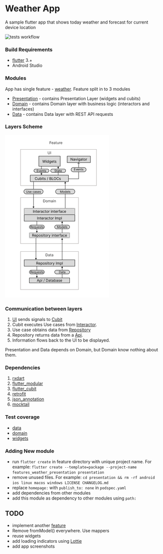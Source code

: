# Weather App
A sample flutter app that shows today weather and forecast for current device location

![tests workflow](https://github.com/0x384c0/Experiments-flutter/actions/workflows/unit_tests.yml/badge.svg)

### Build Requirements
* [flutter](https://github.com/flutter/flutter) 3.+
* Android Studio

### Modules
App has single feature - [weather](/features/weather). Feature split in to 3 modules
- [Presentation](/features/weather/presentation) - contains Presentation Layer (widgets and cubits)
- [Domain](/features/weather/domain) - contains Domain layer with business logic (interactors and interfaces)
- [Data](/features/weather/data) - contains Data layer with REST API requests

### Layers Scheme

![layers](/media/layers.jpg)

### Communication between layers

1. [UI](/features/weather/presentation/lib/widgets/weather_page.dart) sends signals to [Cubit](/features/weather/presentation/lib/widgets/weather_cubit.dart)
2. Cubit executes Use cases from [Interactor](/features/weather/domain/lib/usecases/interactor.dart).
3. Use case obtains data from [Repository](/features/weather/data/lib/repository/remote_repository.dart)
4. Repository returns data from a [Api](/features/weather/data/lib/api/weather_api.dart).
5. Information flows back to the UI to be displayed.

Presentation and Data depends on Domain, but Domain know nothing about them.

### Dependencies

1. [rxdart](https://pub.dev/packages/rxdart)
1. [flutter_modular](https://pub.dev/packages/flutter_modular)
1. [flutter_cubit](https://pub.dev/documentation/flutter_cubit/latest/)
1. [retrofit](https://pub.dev/packages/retrofit)
1. [json_annotation](https://pub.dev/packages/json_annotation)
1. [mocktail](https://pub.dev/packages/mocktail)

### Test coverage
- [data](/test/features/weather/data/remote_repository_test.dart)
- [domain](/test/features/weather/domain/interactor_test.dart)
- [widgets](/test/features/weather/presentation/)

### Adding New module
- run `flutter create` in feature directory with unique project name. For example: `flutter create --template=package --project-name features_weather_presentation presentation`
- remove unused files. For example: `cd presentation && rm -rf android ios linux macos windows LICENSE CHANGELOG.md`
- replace `homepage:` with `publish_to: none` in `podspec.yaml`
- add dependencies from other modules
- add this module as dependency to other modules using `path:`

## TODO
* implement another [feature](/features/reddit_posts)
* Remove fromModel() everywhere. Use mappers
* reuse widgets
* add loading indicators using [Lottie](https://pub.dev/packages/lottie)
* add app screenshots